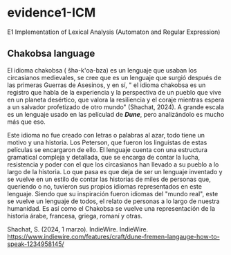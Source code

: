 # evidence1-ICM
E1 Implementation of Lexical Analysis (Automaton and Regular Expression)


## Chakobsa language
El idioma chakobsa ( šhə-k'oa-bza) es un lenguaje que usaban los circasianos medievales, se cree que es un lenguaje que surgió después de las primeras Guerras de Asesinos, y en sí, " el idioma chakobsa es un registro que habla de la experiencia y la perspectiva de un pueblo que vive en un planeta desértico, que valora la resiliencia y el coraje mientras espera a un salvador profetizado de otro mundo" (Shachat, 2024). A grande escala es un lenguaje usado en las películad de _**Dune**_, pero analizándolo es mucho más que eso.

Este idioma no fue creado con letras o palabras al azar, todo tiene un motivo y una historia. Los Peterson, que fueron los linguistas de estas películas se encargaron de ello. El lenguaje cuenta con una estructura gramatical compleja y detallada, que se encarga de contar la lucha, resistencia y poder con el que los circasianos han llevado a su pueblo a lo largo de la historia. Lo que pasa es que deja de ser un lenguaje inventado y se vuelve en un estilo de contar las historias de miles de personas que, queriendo o no, tuvieron sus propios idiomas representados en este lenguaje. Siendo que su inspiración fueron idiomas del "mundo real", este se vuelve un lenguaje de todos, el relato de personas a lo largo de nuestra humanidad. Es así como el Chakobsa se vuelve una representación de la historia árabe, francesa, griega, romaní y otras.






Shachat, S. (2024, 1 marzo). IndieWire. IndieWire. https://www.indiewire.com/features/craft/dune-fremen-langauge-how-to-speak-1234958145/ 
